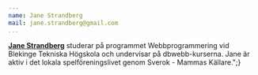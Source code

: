 ```yaml
---
name: Jane Strandberg
mail: jane.strandberg@gmail.com
...
```

<a href=https://plus.google.com/102252863383834525570 rel=author><strong>Jane Strandberg</strong></a> studerar på programmet Webbprogrammering vid Blekinge Tekniska Högskola och undervisar på dbwebb-kurserna. Jane är aktiv i det lokala spelföreningslivet genom Sverok - Mammas Källare.";}
